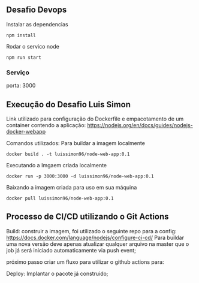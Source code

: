 ## Desafio Devops

Instalar as dependencias

```
npm install
```

Rodar o servico node

````
npm run start
````

### Serviço
porta: 3000

## Execução do Desafio Luis Simon

Link utilizado para configuração do Dockerfile e empacotamento de um container contendo a aplicação: https://nodejs.org/en/docs/guides/nodejs-docker-webapp

Comandos utilizados:
Para buildar a imagem localmente
````
docker build . -t luissimon96/node-web-app:0.1
````

Executando a Imgaem criada localmente
````
docker run -p 3000:3000 -d luissimon96/node-web-app:0.1
````

Baixando a imagem criada para uso em sua máquina
````
docker pull luissimon96/node-web-app:0.1
````

## Processo de CI/CD utilizando o Git Actions
Build: construir a imagem, foi utilizado o seguinte repo para a config: https://docs.docker.com/language/nodejs/configure-ci-cd/
Para buildar uma nova versão deve apenas atualizar qualquer arquivo na master que o job já será iniciado automaticamente via push event;

próximo passo criar um fluxo para utilizar o github actions para:

Deploy: Implantar o pacote já construido;
